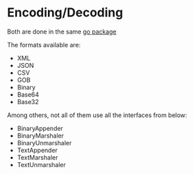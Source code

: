# Encoding/Decoding

Both are done in the same [go package](https://pkg.go.dev/encoding@go1.24.2)

The formats available are:

- XML
- JSON
- CSV
- GOB
- Binary
- Base64
- Base32

Among others, not all of them use all the interfaces from below:

- BinaryAppender
- BinaryMarshaler
- BinaryUnmarshaler
- TextAppender
- TextMarshaler
- TextUnmarshaler
